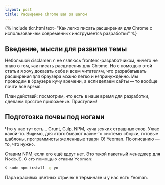 ```yaml
---
layout: post
title: Расширение Chrome шаг за шагом
---
```


{% include tldr.html text="Как легко писать расширения для Chrome с использованием современных инструментов разработки" %}

## Введение, мысли для развития темы

Небольшой disclamer: я не являюсь frontend-разработчиком, ничего не знаю о том, как писать расширения для Chrome.
Но с помощью этой статьи я хочу доказать себе и всем читателям, что разрабатывать расширения для браузера можно легко
и непринуждённо. Мы проводим в браузере кучу времени, а если делаем сайты — то вообще почти всё время.

План действий: посмотрим, что есть в наше время для разработки, сделаем простое приложение. Приступим!


## Подготовка почвы под ногами

Что у нас тут есть… Grunt, Gulp, NPM, куча всяких страшных слов. Ужас какой-то. Видимо, для этого бывают какие-то
системы сборки, готовые шаблоны, программисты же ленивые твари. О! Yeoman. По описанию — то, что нужно.

Ставим NPM, если его ещё вдруг нет. Это такой пакетный менеджер для NodeJS. С его помощью ставим Yeoman:

```bash
$ sudo npm install -g yo
```

Пара красивых цветных строчек в терминале и у нас есть Yeoman.


